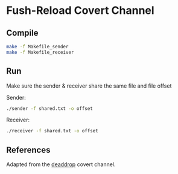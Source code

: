 # Fush-Reload Covert Channel

## Compile

```sh
make -f Makefile_sender
make -f Makefile_receiver
```

## Run

Make sure the sender & receiver share the same file and file offset

Sender:
```sh
./sender -f shared.txt -o offset
```

Receiver:
```sh
./receiver -f shared.txt -o offset
```

## References
Adapted from the [deaddrop](https://github.com/ricpacca/deaddrop) covert channel.
